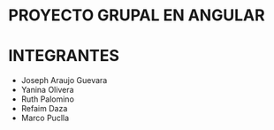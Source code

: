 # PROYECTO GRUPAL EN ANGULAR

# INTEGRANTES

- Joseph Araujo Guevara 
- Yanina Olivera
- Ruth Palomino
- Refaim Daza
- Marco Puclla
